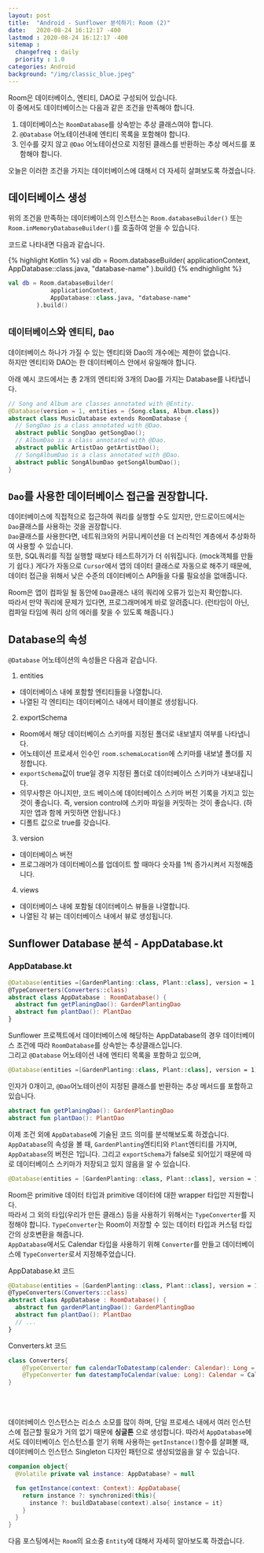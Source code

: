 ```yaml
---
layout: post
title:  "Android - Sunflower 분석하기: Room (2)"
date:   2020-08-24 16:12:17 -400
lastmod : 2020-08-24 16:12:17 -400
sitemap :
  changefreq : daily
  priority : 1.0
categories: Android
background: "/img/classic_blue.jpeg"
---
```


Room은 데이터베이스, 엔티티, DAO로 구성되어 있습니다.  
이 중에서도 데이터베이스는  다음과 같은 조건을 만족해야 합니다.  

1. 데이터베이스는 `RoomDatabase`를 상속받는 추상 클래스여야 합니다.
2. `@Database` 어노테이션내에 엔티티 목록을 포함해야 합니다.
3. 인수를 갖지 않고 `@Dao` 어노테이션으로 지정된 클래스를 반환하는 추상 메서드를 포함해야 합니다.

오늘은 이러한 조건을 가지는 데이터베이스에 대해서 더 자세히 살펴보도록 하겠습니다.  

## 데이터베이스 생성
위의 조건을 만족하는 데이터베이스의 인스턴스는 `Room.databaseBuilder()` 또는 `Room.inMemoryDatabaseBuilder()`를 호출하여 얻을 수 있습니다.  

코드로 나타내면 다음과 같습니다.  

{% highlight Kotlin %}
val db = Room.databaseBuilder(
            applicationContext,
            AppDatabase::class.java, "database-name"
        ).build()
{% endhighlight %}

```Kotlin
val db = Room.databaseBuilder(
            applicationContext,
            AppDatabase::class.java, "database-name"
        ).build()

```

## `데이터베이스`와 `엔티티`, `Dao`
데이터베이스 하나가 가질 수 있는 엔티티와 Dao의 개수에는 제한이 없습니다.  
하지만 엔티티와 DAO는 한 데이터베이스 안에서 유일해야 합니다.

아래 예시 코드에서는 총 2개의 엔티티와 3개의 Dao를 가지는 Database를 나타냅니다.

```Kotlin
// Song and Album are classes annotated with @Entity.
@Database(version = 1, entities = {Song.class, Album.class})
abstract class MusicDatabase extends RoomDatabase {
  // SongDao is a class annotated with @Dao.
  abstract public SongDao getSongDao();
  // AlbumDao is a class annotated with @Dao.
  abstract public ArtistDao getArtistDao();
  // SongAlbumDao is a class annotated with @Dao.
  abstract public SongAlbumDao getSongAlbumDao();
}
```


## `Dao`를 사용한 데이터베이스 접근을 권장합니다.
데이터베이스에 직접적으로 접근하여 쿼리를 실행할 수도 있지만, 안드로이드에서는 `Dao`클래스를 사용하는 것을 권장합니다.  
`Dao`클래스를 사용한다면, 네트워크와의 커뮤니케이션을 더 논리적인 계층에서 추상화하여 사용할 수 있습니다.  
또한, SQL쿼리를 직접 실행할 때보다 테스트하기가 더 쉬워집니다. (mock객체를 만들기 쉽다.)
게다가 자동으로 `Cursor`에서 앱의 데이터 클래스로 자동으로 해주기 때문에, 데이터 접근을 위해서 낮은 수준의 데이터베이스 API들을 다룰 필요성을 없애줍니다.

Room은 앱이 컴파일 될 동안에 `Dao`클래스 내의 쿼리에 오류가 있는지 확인합니다.  
따라서 만약 쿼리에 문제가 있다면, 프로그래머에게 바로 알려줍니다.
(런타임이 아닌, 컴파일 타임에 쿼리 상의 에러를 찾을 수 있도록 해줍니다.)


## Database의 속성
`@Database` 어노테이션의 속성들은 다음과 같습니다.
1. entities
  - 데이터베이스 내에 포함할 엔티티들을 나열합니다.
  - 나열된 각 엔티티는 데이터베이스 내에서 테이블로 생성됩니다.

2. exportSchema
  - Room에서 해당 데이터베이스 스키마를 지정된 폴더로 내보낼지 여부를 나타냅니다.
  - 어노테이션 프로세서 인수인 `room.schemaLocation`에 스키마를 내보낼 폴더를 지정합니다.
  - `exportSchema`값이 true일 경우 지정된 폴더로 데이터베이스 스키마가 내보내집니다.
  - 의무사항은 아니지만, 코드 베이스에 데이터베이스 스키마 버전 기록을 가지고 있는 것이 좋습니다. 즉, version control에 스키마 파일을 커밋하는 것이 좋습니다. (하지만 앱과 함께 커밋하면 안됩니다.)
  - 디폴트 값으로 true를 갖습니다.

3. version
  - 데이터베이스 버전
  - 프로그래머가 데이터베이스를 업데이트 할 때마다 숫자를 1씩 증가시켜서 지정해줍니다.  

4. views
  - 데이터베이스 내에 포함될 데이터베이스 뷰들을 나열합니다.
  - 나열된 각 뷰는 데이터베이스 내에서 뷰로 생성됩니다.

## Sunflower Database 분석 - AppDatabase.kt

### AppDatabase.kt
```Kotlin
@Database(entities =[GardenPlanting::class, Plant::class], version = 1, exportSchema = false)
@TypeConverters(Converters::class)
abstract class AppDatabase : RoomDatabase() {
  abstract fun getPlaningDao(): GardenPlantingDao
  abstract fun plantDao(): PlantDao
}
```

Sunflower 프로젝트에서 데이터베이스에 해당하는 AppDatabase의 경우 데이터베이스 조건에 따라 `RoomDatabase`를 상속받는 추상클래스입니다.  
그리고 `@Database` 어노테이션 내에 엔티티 목록을 포함하고 있으며,

```Kotlin
@Database(entities =[GardenPlanting::class, Plant::class], version = 1)
```


인자가 0개이고, `@Dao`어노테이션이 지정된 클래스를 반환하는 추상 메서드를 포함하고 있습니다.

```Kotlin
abstract fun getPlaningDao(): GardenPlantingDao
abstract fun plantDao(): PlantDao
```

이제 조건 외에 `AppDatabase`에 기술된 코드 의미를 분석해보도록 하겠습니다.  
`AppDatabase`의 속성을 볼 때, `GardenPlanting`엔티티와 `Plant`엔티티를 가지며, `AppDatabase`의 버전은 1입니다. 그리고 `exportSchema`가 false로 되어있기 때문에 따로 데이터베이스 스키마가 저장되고 있지 않음을 알 수 있습니다.

```Kotlin
@Database(entities = [GardenPlanting::class, Plant::class], version = 1, exportSchema = false)
```
Room은 primitive 데이터 타입과 primitive 데이터에 대한 wrapper 타입만 지원합니다.  
따라서 그 외의 타입(우리가 만든 클래스) 등을 사용하기 위해서는 `TypeConverter`를 지정해야 합니다.
`TypeConverter`는 Room이 저장할 수 있는 데이터 타입과 커스텀 타입간의 상호변환을 해줍니다.  
`AppDatabase`에서도 Calendar 타입을 사용하기 위해 `Converter`를 만들고 데이터베이스에 `TypeConverter`로서 지정해주었습니다.

AppDatabase.kt 코드

```Kotlin
@Database(entities = [GardenPlanting::class, Plant::class], version = 1, exportSchema = false)
@TypeConverters(Converters::class)
abstract class AppDatabase : RoomDatabase() {
  abstract fun gardenPlantingDao(): GardenPlantingDao
  abstract fun plantDao(): PlantDao
  // ...
}  
```

Converters.kt 코드

```Kotlin
class Converters{
    @TypeConverter fun calendarToDatestamp(calender: Calendar): Long = calender.timeInMills
    @TypeConverter fun datestampToCalendar(value: Long): Calendar = Calendar.getInstance().apply{ timeInMills = value}
}
```

<br/>
<br/>

데이터베이스 인스턴스는 리소스 소모를 많이 하며, 단일 프로세스 내에서 여러 인스턴스에 접근할 필요가 거의 없기 때문에 **싱글톤** 으로 생성합니다. 따라서 `AppDatabase`에서도 데이터베이스 인스턴스를 얻기 위해 사용하는 `getInstance()`함수를 살펴볼 때, 데이터베이스 인스턴스 Singleton 디자인 패턴으로 생성되었음을 알 수 있습니다.

```Kotlin
companion object{
  @Volatile private val instance: AppDatabase? = null

  fun getInstance(context: Context): AppDatabase{
    return instance ?: synchronized(this){
      instance ?: buildDatabase(context).also{ instance = it}
    }
  }
}
```

다음 포스팅에서는 `Room`의 요소중 `Entity`에 대해서 자세히 알아보도록 하겠습니다.
